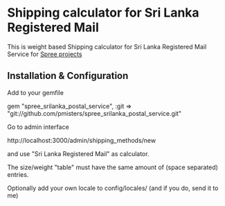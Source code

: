 # Shipping calculator for Sri Lanka Registered Mail #

This is weight based Shipping calculator for Sri Lanka Registered Mail Service for [Spree projects](http://spreecommerce.com)

## Installation & Configuration ##

Add to your gemfile

gem "spree_srilanka_postal_service",  :git => "git://github.com/pmisters/spree_srilanka_postal_service.git"

Go to admin interface

http://localhost:3000/admin/shipping_methods/new

and use "Sri Lanka Registered Mail" as calculator.

The size/weight "table" must have the same amount of (space separated) entries.

Optionally add your own locale to config/locales/  (and if you do, send it to me)